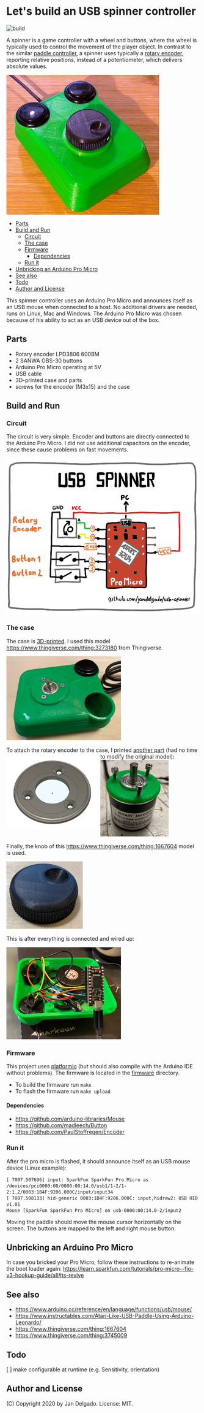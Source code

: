 # Let's build an USB spinner controller

![build](https://github.com/jandelgado/usb-spinner/workflows/build/badge.svg)

A spinner is a game controller with a wheel and buttons, where the wheel is
typically used to control the movement of the player object. In contrast to the
similar [paddle
controller](https://en.wikipedia.org/wiki/Paddle_%28game_controller%29), a
spinner uses typically a [rotary
encoder](https://en.wikipedia.org/wiki/Rotary_encoder), reporting relative
positions, instead of a potentiometer, which delivers absolute values.


<img align="center" src=".images/spinner.jpg" width=400>

<!-- vim-markdown-toc GFM -->

* [Parts](#parts)
* [Build and Run](#build-and-run)
    * [Circuit](#circuit)
    * [The case](#the-case)
    * [Firmware](#firmware)
        * [Dependencies](#dependencies)
    * [Run it](#run-it)
* [Unbricking an Arduino Pro Micro](#unbricking-an-arduino-pro-micro)
* [See also](#see-also)
* [Todo](#todo)
* [Author and License](#author-and-license)

<!-- vim-markdown-toc -->

This spinner controller uses an Arduino Pro Micro and announces itself as an
USB mouse when connected to a host. No additional drivers are needed, runs on
Linux, Mac and Windows. The Arduino Pro Micro was chosen because of his ability
to act as an USB device out of the box.

## Parts

* Rotary encoder LPD3806 600BM
* 2 SANWA OBS-30 buttons
* Arduino Pro Micro operating at 5V
* USB cable
* 3D-printed case and parts
* screws for the encoder (M3x15) and the case

## Build and Run

### Circuit

The circuit is very simple. Encoder and buttons are directly connected to the
Arduino Pro Micro. I did not use additional capacitors on the encoder, since
these cause problems on fast movements.

<img src=".images/circuit.png">

### The case

The case is [3D-printed](https://github.com/jandelgado/geeetech-i3-a-pro). I
used this model https://www.thingiverse.com/thing:3273180 from Thingiverse.

<img src=".images/case_unfinished.jpg" width=300>

To attach the rotary encoder to the case, I printed [another part](case/) (had
no time to modify the original model): <img style="float:left;
margin-right:10px" src="case/Paddle Mount Rotary Encoder v2.png"
height=200><img src=".images/encoder_mount.jpg" height=200>

Finally, the knob of this https://www.thingiverse.com/thing:1667604 model 
is used.

<img src=".images/knob.jpg" width=200>

This is after everything is connected and wired up:

<img src=".images/wiring.jpg" width=300>

### Firmware

This project uses [platformio](https://platformio.org) (but should also compile with
the Arduino IDE without problems). The firmware is located in the
[firmware](firmware/) directory. 

* To build the firmware run `make` 
* To flash the firmware run `make upload`

#### Dependencies

* https://github.com/arduino-libraries/Mouse
* https://github.com/madleech/Button
* https://github.com/PaulStoffregen/Encoder

### Run it

After the pro micro is flashed, it should announce itself as an USB mouse
device (Linux example):

```
[ 7007.507696] input: SparkFun SparkFun Pro Micro as
/devices/pci0000:00/0000:00:14.0/usb1/1-2/1-2:1.2/0003:1B4F:9206.000C/input/input34
[ 7007.508133] hid-generic 0003:1B4F:9206.000C: input,hidraw2: USB HID v1.01
Mouse [SparkFun SparkFun Pro Micro] on usb-0000:00:14.0-2/input2
```

Moving the paddle should move the mouse cursor horizontally on the screen. The
buttons are mapped to the left and right mouse button.

## Unbricking an Arduino Pro Micro

In case you bricked your Pro Micro, follow these instructions to re-animate
the boot loader again:  https://learn.sparkfun.com/tutorials/pro-micro--fio-v3-hookup-guide/all#ts-revive

## See also

* https://www.arduino.cc/reference/en/language/functions/usb/mouse/
* https://www.instructables.com/Atari-Like-USB-Paddle-Using-Arduino-Leonardo/
* https://www.thingiverse.com/thing:1667604
* https://www.thingiverse.com/thing:3745009

## Todo

[ ] make configurable at runtime (e.g. Sensitivity, orientation)

## Author and License

(C) Copyright 2020 by Jan Delgado. License: MIT.

